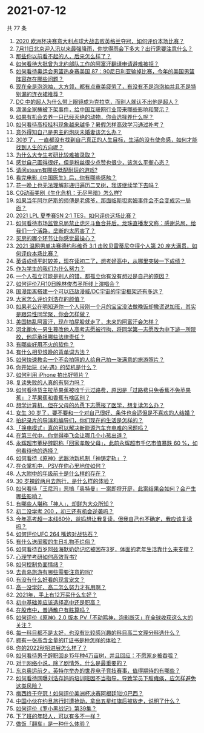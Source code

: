 # 2021-07-12

共 77 条

<!-- BEGIN -->
<!-- 最后更新时间 Mon Jul 12 2021 08:12:18 GMT+0800 (China Standard Time) -->

1. [2020
   欧洲杯决赛意大利点球大战击败英格兰夺冠，如何评价本场比赛？](https://www.zhihu.com/question/471657672)
2. [7月11日北京迎入汛以来最强降雨，你觉得雨会下多大？出行需要注意什么？](https://www.zhihu.com/question/471533010)
3. [那些你以前看不起的人，后来怎么样了？](https://www.zhihu.com/question/60479561)
4. [如何看待大批曾为北约部队工作的阿富汗翻译申请避难被拒？](https://www.zhihu.com/question/471612785)
5. [如何看待奥运会男篮热身赛美国
   87：90尼日利亚输掉比赛，今年的美国男篮阵容存在哪些问题？](https://www.zhihu.com/question/471503895)
6. [现在全是泡泡袖，大方领，都有点审美疲劳了，有没有不是泡泡袖并且不是特别漏的连衣裙推荐？](https://www.zhihu.com/question/462523005)
7. [DC 中的超人为什么带上眼镜成为克拉克，而别人就认不出他是超人？](https://www.zhihu.com/question/470959218)
8. [滴滴全家桶被下架事件，给中国互联网行业带来哪些影响和警示？](https://www.zhihu.com/question/471242804)
9. [如果有机会去养一只已经灭绝的动物，你会选择养什么呢？](https://www.zhihu.com/question/408285096)
10. [如何看待高校挂科现象越来越多？暑假怎样高效学习通过补考？](https://www.zhihu.com/question/471551123)
11. [意外得知自己是男主的炮灰未婚妻该怎么办？](https://www.zhihu.com/question/469837216)
12. [30岁了，一直都没有找到自己真正的人生目标，生活的没有使命感，如何才能找到人生的方向呢？](https://www.zhihu.com/question/19760164)
13. [为什么大专生考研比较难被录取？](https://www.zhihu.com/question/271013499)
14. [感觉自己画得很好，但是粉丝很少点赞也很少，该怎么平衡心态？](https://www.zhihu.com/question/471412359)
15. [请问steam有哪些低配耐玩的游戏?](https://www.zhihu.com/question/355354021)
16. [看完电影《中国医生》后，你有哪些感触？](https://www.zhihu.com/question/470774701)
17. [花一晚上也无法理解非递归遍历二叉树，我该继续学下去吗？](https://www.zhihu.com/question/387295413)
18. [CG动画美剧《生化危机：无尽黑暗》怎么样?](https://www.zhihu.com/question/470923732)
19. [如果当年阿尔萨斯的师傅是老佛爷，那面临斯坦索姆事件会不会变成另一局面？](https://www.zhihu.com/question/39683312)
20. [2021 LPL 夏季赛SN 2:1 TES，如何评价这场比赛？](https://www.zhihu.com/question/471568606)
21. [如何看待市场监管总局禁止虎牙斗鱼合并后，龙珠直播发文称：感谢总局，给我们一个活路，垄断的太厉害了？](https://www.zhihu.com/question/471401960)
22. [买房的哪个环节让你感觉最操心？](https://www.zhihu.com/question/470473641)
23. [2021 温网男单决赛德约科维奇 3:1 击败贝雷蒂尼夺得个人第 20
    座大满贯，如何评价本场比赛？](https://www.zhihu.com/question/471646775)
24. [英语成绩平时较差，现在读初二了，想考好高中，从哪里突破一下成绩？](https://www.zhihu.com/question/470892638)
25. [作为学生的我们为什么努力？](https://www.zhihu.com/question/470550277)
26. [一个人孤立可能是别人的错，都孤立你有没有想过是自己的原因？](https://www.zhihu.com/question/469497285)
27. [如何评价7月10日晚林俊杰圣所线上演唱会？](https://www.zhihu.com/question/471435723)
28. [国漫距离搭建一个可以匹敌漫威/DC宇宙的宇宙框架还有多远？](https://www.zhihu.com/question/470496281)
29. [大家怎么评价刘浩存的颜值？](https://www.zhihu.com/question/415082238)
30. [如果老公在明知道你一个人带刚一个月的宝宝没法做晚饭却撒谎说加班，其实是跟异性同学聚，你会怎样做？](https://www.zhihu.com/question/470868422)
31. [美国搞乱阿富汗，现在拍屁股就走了，未来的阿富汗会怎样？](https://www.zhihu.com/question/470254637)
32. [河北衡水一男生篡改他人高考志愿被行拘，将同学第一志愿改为中下游一所院校，他将承担哪些法律责任？](https://www.zhihu.com/question/471217744)
33. [有哪些好用不火的软件？](https://www.zhihu.com/question/310110592)
34. [有什么相见恨晚的背单词方法？](https://www.zhihu.com/question/48040579)
35. [如何快速教会一个不会拍照的人给自己拍一张满意的旅游照片？](https://www.zhihu.com/question/21683968)
36. [你开始玩《光·遇》的契机是什么？](https://www.zhihu.com/question/466376863)
37. [如何利用 iPhone 拍出好照片？](https://www.zhihu.com/question/20746932)
38. [复读失败的人真的有努力吗？](https://www.zhihu.com/question/468243821)
39. [如何看待货主拉苹果蕉被收千元过路费，原因是「过路费只免香蕉不免苹果蕉」？苹果蕉和香蕉有啥区别？](https://www.zhihu.com/question/471137088)
40. [想学计算机，但在父母的怂恿下志愿报了医学，想复读怎么办？](https://www.zhihu.com/question/470621971)
41. [女生 30
    岁了，要不要和一个对自己很好、条件也合适但是不喜欢的人结婚？](https://www.zhihu.com/question/463821091)
42. [拍纪录片的导演和编导们，你们现在的生活是怎样的？](https://www.zhihu.com/question/21367029)
43. [「换电模式」真的可以解决新能源汽车充电难的问题吗？](https://www.zhihu.com/question/452052665)
44. [在第三代中，你觉得李飞会让哪几个小孩出道？](https://www.zhihu.com/question/469727398)
45. [永辉超市董秘辞职称「回家孝敬父母」，此前永辉超市千亿市值暴跌 60
    %，如何看待他的选择？](https://www.zhihu.com/question/470636516)
46. [如何看待《原神》武器池新机制「神铸定轨」？](https://www.zhihu.com/question/471242389)
47. [在众掌机中，PSV在你心里地位如何？](https://www.zhihu.com/question/471086899)
48. [人大附中的年级前十是什么样的存在？](https://www.zhihu.com/question/322801940)
49. [30 岁裸辞两月去旅行，是什么样的体验？](https://www.zhihu.com/question/469997826)
50. [如何看待「王尼玛」恶搞「奥特曼」一案即将开庭，此案结果会如何？会产生哪些影响？](https://www.zhihu.com/question/471109088)
51. [有哪些人堪称「神人」，却鲜为大众所知？](https://www.zhihu.com/question/39408533)
52. [初二没学考 200 ，初三还有机会逆袭吗？](https://www.zhihu.com/question/469647742)
53. [今年高考超一本线60分，爸妈想让我复读，但我自己也不确定，我应该复读吗？](https://www.zhihu.com/question/470979430)
54. [如何评价UFC 264 嘴炮对战钻石？](https://www.zhihu.com/question/471526401)
55. [有什么送闺蜜的生日礼物不烂俗？](https://www.zhihu.com/question/310113748)
56. [如何看待百岁阿兹海默奶奶记忆被困在3岁，体面的老年生活靠什么来支撑？](https://www.zhihu.com/question/471164232)
57. [心理学考研如何高效背书?](https://www.zhihu.com/question/367658708)
58. [如何控制负面情绪？](https://www.zhihu.com/question/20082759)
59. [去青岛旅游有哪些需要注意的吗?](https://www.zhihu.com/question/463940803)
60. [有没有什么好看的现言宠文？](https://www.zhihu.com/question/296896817)
61. [高一没学好，高二怎么努力才有用啊？](https://www.zhihu.com/question/469064233)
62. [2021年，手上有12万买什么车好？](https://www.zhihu.com/question/453534204)
63. [初中基础差应该选择高中还是职高？](https://www.zhihu.com/question/470991038)
64. [在股市中，普通散户有胜算吗？](https://www.zhihu.com/question/462749796)
65. [如何评价《原神》2.0 版本
    PV「不动鸣神，泡影断灭」在全球收获这么大的关注？](https://www.zhihu.com/question/471289239)
66. [每一科目都不是太好，也没有比较感兴趣的科目高二文理分科选什么？](https://www.zhihu.com/question/468020385)
67. [拥有一张高含金量的IT证书是种怎样的体验？](https://www.zhihu.com/question/470628182)
68. [你的2022秋招进展怎么样了？](https://www.zhihu.com/question/351714717)
69. [如何看待男子辞职回乡15年种4万亩树，并且回应：不愿家乡被吞噬？](https://www.zhihu.com/question/471104371)
70. [对于网络小说，除了剧情外，什么是最重要的？](https://www.zhihu.com/question/471258652)
71. [东京奥运前夕，英特尔举办的世界电子竞技赛事，值得期待的有哪些？](https://www.zhihu.com/question/471064617)
72. [如何看待网曝刘浩存妈妈培训班因不当指导，导致学员下肢瘫痪，应怎样避免这类风险？](https://www.zhihu.com/question/471509047)
73. [梅西终于夺冠！如何评价美洲杯决赛阿根廷1比0巴西？](https://www.zhihu.com/question/471502194)
74. [中国小伙在约旦旅行时遭抢劫，拿出五星红旗后被放走，说明了什么？](https://www.zhihu.com/question/471187170)
75. [如何评价《罗小黑战记》第39集？](https://www.zhihu.com/question/471096080)
76. [下了班的年轻人，可以有多不一样？](https://www.zhihu.com/question/471089114)
77. [做饭「翻车」是一种什么体验？](https://www.zhihu.com/question/470377393)

<!-- END -->
